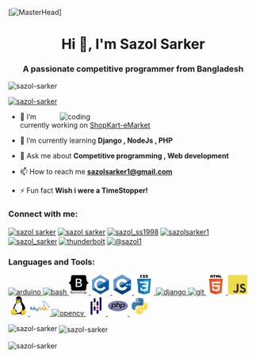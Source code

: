 [![MasterHead](https://www.behance.net/gallery/68097599/Banner-Images-for-Coding-Challenges/modules/398083399)]
<h1 align="center">Hi 👋, I'm Sazol Sarker</h1>
<h3 align="center">A passionate competitive programmer from Bangladesh</h3>
<p align="left"> <img src="https://komarev.com/ghpvc/?username=sazol-sarker&label=Profile%20views&color=0e75b6&style=flat" alt="sazol-sarker" /> </p>

<p align="left"> <a href="https://github.com/ryo-ma/github-profile-trophy"><img src="https://github-profile-trophy.vercel.app/?username=sazol-sarker" alt="sazol-sarker" /></a> </p>
<p align="left"><img src="https://tenor.com/view/coding-gif-24625099" alt="coding" align="right" width="400"/></p>

- 🔭 I’m currently working on [ShopKart-eMarket](https://github.com/Sazol-Sarker/ShopKart-eMarket.git)

- 🌱 I’m currently learning **Django , NodeJs , PHP**

- 💬 Ask me about **Competitive programming , Web development**

- 📫 How to reach me **sazolsarker1@gmail.com**

- ⚡ Fun fact **Wish i were a TimeStopper!**

<h3 align="left">Connect with me:</h3>
<p align="left">
<a href="https://linkedin.com/in/sazol sarker" target="blank"><img align="center" src="https://raw.githubusercontent.com/rahuldkjain/github-profile-readme-generator/master/src/images/icons/Social/linked-in-alt.svg" alt="sazol sarker" height="30" width="40" /></a>
<a href="https://kaggle.com/sazol sarker" target="blank"><img align="center" src="https://raw.githubusercontent.com/rahuldkjain/github-profile-readme-generator/master/src/images/icons/Social/kaggle.svg" alt="sazol sarker" height="30" width="40" /></a>
<a href="https://www.codechef.com/users/sazol_ss1998" target="blank"><img align="center" src="https://cdn.jsdelivr.net/npm/simple-icons@3.1.0/icons/codechef.svg" alt="sazol_ss1998" height="30" width="40" /></a>
<a href="https://www.hackerrank.com/sazolsarker1" target="blank"><img align="center" src="https://raw.githubusercontent.com/rahuldkjain/github-profile-readme-generator/master/src/images/icons/Social/hackerrank.svg" alt="sazolsarker1" height="30" width="40" /></a>
<a href="https://codeforces.com/profile/sazol_sarker" target="blank"><img align="center" src="https://raw.githubusercontent.com/rahuldkjain/github-profile-readme-generator/master/src/images/icons/Social/codeforces.svg" alt="sazol_sarker" height="30" width="40" /></a>
<a href="https://www.leetcode.com/thunderbolt" target="blank"><img align="center" src="https://raw.githubusercontent.com/rahuldkjain/github-profile-readme-generator/master/src/images/icons/Social/leet-code.svg" alt="thunderbolt" height="30" width="40" /></a>
<a href="https://www.hackerearth.com/@sazol1" target="blank"><img align="center" src="https://raw.githubusercontent.com/rahuldkjain/github-profile-readme-generator/master/src/images/icons/Social/hackerearth.svg" alt="@sazol1" height="30" width="40" /></a>
</p>

<h3 align="left">Languages and Tools:</h3>
<p align="left"> <a href="https://www.arduino.cc/" target="_blank" rel="noreferrer"> <img src="https://cdn.worldvectorlogo.com/logos/arduino-1.svg" alt="arduino" width="40" height="40"/> </a> <a href="https://www.gnu.org/software/bash/" target="_blank" rel="noreferrer"> <img src="https://www.vectorlogo.zone/logos/gnu_bash/gnu_bash-icon.svg" alt="bash" width="40" height="40"/> </a> <a href="https://getbootstrap.com" target="_blank" rel="noreferrer"> <img src="https://raw.githubusercontent.com/devicons/devicon/master/icons/bootstrap/bootstrap-plain-wordmark.svg" alt="bootstrap" width="40" height="40"/> </a> <a href="https://www.cprogramming.com/" target="_blank" rel="noreferrer"> <img src="https://raw.githubusercontent.com/devicons/devicon/master/icons/c/c-original.svg" alt="c" width="40" height="40"/> </a> <a href="https://www.w3schools.com/cpp/" target="_blank" rel="noreferrer"> <img src="https://raw.githubusercontent.com/devicons/devicon/master/icons/cplusplus/cplusplus-original.svg" alt="cplusplus" width="40" height="40"/> </a> <a href="https://www.w3schools.com/css/" target="_blank" rel="noreferrer"> <img src="https://raw.githubusercontent.com/devicons/devicon/master/icons/css3/css3-original-wordmark.svg" alt="css3" width="40" height="40"/> </a> <a href="https://www.djangoproject.com/" target="_blank" rel="noreferrer"> <img src="https://cdn.worldvectorlogo.com/logos/django.svg" alt="django" width="40" height="40"/> </a> <a href="https://git-scm.com/" target="_blank" rel="noreferrer"> <img src="https://www.vectorlogo.zone/logos/git-scm/git-scm-icon.svg" alt="git" width="40" height="40"/> </a> <a href="https://www.w3.org/html/" target="_blank" rel="noreferrer"> <img src="https://raw.githubusercontent.com/devicons/devicon/master/icons/html5/html5-original-wordmark.svg" alt="html5" width="40" height="40"/> </a> <a href="https://developer.mozilla.org/en-US/docs/Web/JavaScript" target="_blank" rel="noreferrer"> <img src="https://raw.githubusercontent.com/devicons/devicon/master/icons/javascript/javascript-original.svg" alt="javascript" width="40" height="40"/> </a> <a href="https://www.linux.org/" target="_blank" rel="noreferrer"> <img src="https://raw.githubusercontent.com/devicons/devicon/master/icons/linux/linux-original.svg" alt="linux" width="40" height="40"/> </a> <a href="https://www.mysql.com/" target="_blank" rel="noreferrer"> <img src="https://raw.githubusercontent.com/devicons/devicon/master/icons/mysql/mysql-original-wordmark.svg" alt="mysql" width="40" height="40"/> </a> <a href="https://opencv.org/" target="_blank" rel="noreferrer"> <img src="https://www.vectorlogo.zone/logos/opencv/opencv-icon.svg" alt="opencv" width="40" height="40"/> </a> <a href="https://pandas.pydata.org/" target="_blank" rel="noreferrer"> <img src="https://raw.githubusercontent.com/devicons/devicon/2ae2a900d2f041da66e950e4d48052658d850630/icons/pandas/pandas-original.svg" alt="pandas" width="40" height="40"/> </a> <a href="https://www.php.net" target="_blank" rel="noreferrer"> <img src="https://raw.githubusercontent.com/devicons/devicon/master/icons/php/php-original.svg" alt="php" width="40" height="40"/> </a> <a href="https://www.python.org" target="_blank" rel="noreferrer"> <img src="https://raw.githubusercontent.com/devicons/devicon/master/icons/python/python-original.svg" alt="python" width="40" height="40"/> </a> </p>

<p><img align="left" src="https://github-readme-stats.vercel.app/api/top-langs?username=Sazol-Sarker&show_icons=true&locale=en&layout=compact" alt="sazol-sarker" /></p>

<p>&nbsp;<img align="center" src="https://github-readme-stats.vercel.app/api?username=Sazol-Sarker&show_icons=true&locale=en" alt="sazol-sarker" /></p>

<p><img align="center" src="https://github-readme-streak-stats.herokuapp.com/?user=Sazol-Sarker&" alt="sazol-sarker" /></p>


